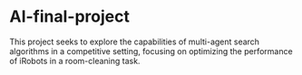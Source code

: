# AI-final-project
This project seeks to explore the capabilities of multi-agent search algorithms in a competitive setting, focusing on optimizing the performance of iRobots in a room-cleaning task.
